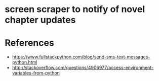 # screen scraper to notify of novel chapter updates

# References
- https://www.fullstackpython.com/blog/send-sms-text-messages-python.html
- http://stackoverflow.com/questions/4906977/access-environment-variables-from-python

